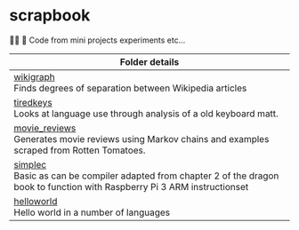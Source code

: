 # scrapbook

👨‍💻 📂 Code from mini projects experiments etc...

| Folder details |
|---|
| [wikigraph](wikigraph/) <br/> Finds degrees of separation between Wikipedia articles |
| [tiredkeys](tiredkeys/keyusage.ipynb) <br/> Looks at language use through analysis of a old keyboard matt. |
| [movie_reviews](movie_reviews/) <br/> Generates movie reviews using Markov chains and examples scraped from Rotten Tomatoes. |
| [simplec](simplec/) <br/> Basic as can be compiler adapted from chapter 2 of the dragon book to function with Raspberry Pi 3 ARM instructionset |
| [helloworld](helloworld/) <br/> Hello world in a number of languages |